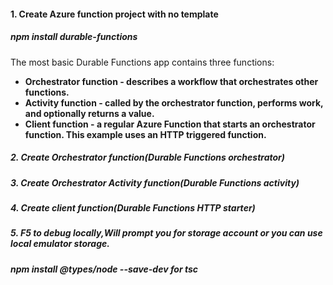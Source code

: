#### 1. Create Azure function project with no template

##### npm install durable-functions

The most basic Durable Functions app contains three functions:

* **Orchestrator function - describes a workflow that orchestrates other functions.**
* **Activity function - called by the orchestrator function, performs work, and optionally returns a value.**
* **Client function - a regular Azure Function that starts an orchestrator function. This example uses an HTTP triggered function.**

##### 2. Create Orchestrator function(Durable Functions orchestrator)

##### 3. Create Orchestrator Activity function(Durable Functions activity)

##### 4. Create client function(Durable Functions HTTP starter)

##### 5. F5 to debug locally,Will prompt you for storage account or you can use local emulator storage.

##### npm install @types/node --save-dev for tsc 

